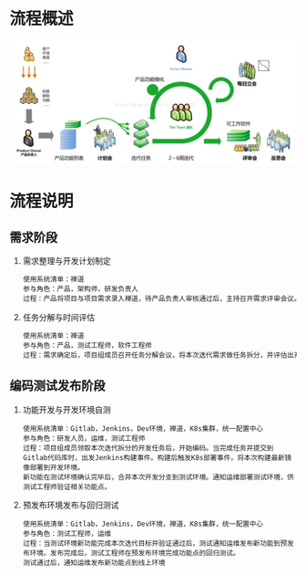 # 流程概述

![](/assets/scrum-process-overview.png)

# 流程说明

## 需求阶段

1. 需求整理与开发计划制定

   ```markdown
   使用系统清单：禅道
   参与角色：产品，架构师，研发负责人
   过程：产品将项目与项目需求录入禅道，待产品负责人审核通过后，主持召开需求评审会议。评审会议通过后，研发负责人将本次迭代项目与产品需求关联。
   ```

2. 任务分解与时间评估

   ```markdown
   使用系统清单：禅道
   参与角色：产品，测试工程师，软件工程师
   过程：需求确定后，项目组成员召开任务分解会议，将本次迭代需求做任务拆分，并评估出开发时间。供产品经理参考，给出最终上线计划。任务分解后，研发小组负责人将研发任务录入禅道。
   ```

## 编码测试发布阶段

1. 功能开发与开发环境自测

   ```
   使用系统清单：Gitlab，Jenkins，Dev环境，禅道，K8s集群，统一配置中心
   参与角色：研发人员，运维，测试工程师
   过程：项目组成员领取本次迭代拆分的开发任务后，开始编码。当完成任务并提交到Gitlab代码库时，出发Jenkins构建事件。构建后触发K8s部署事件，将本次构建最新镜像部署到开发环境。
   新功能在测试环境确认完毕后，合并本次开发分支到测试环境。通知运维部署测试环境，供测试工程师验证相关功能点。
   ```

2. 预发布环境发布与回归测试

   ```
   使用系统清单：Gitlab，Jenkins，Dev环境，禅道，K8s集群，统一配置中心
   参与角色：测试工程师，运维
   过程：当测试环境新功能完成本次迭代目标并验证通过后，测试通知运维发布新功能到预发布环境。发布完成后，测试工程师在预发布环境完成功能点的回归测试。
   测试通过后，通知运维发布新功能点到线上环境
   ```



